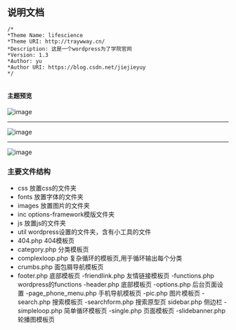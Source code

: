 ## 说明文档
```
/*
*Theme Name: lifescience
*Theme URI: http://traywway.cn/
*Description: 这是一个wordpress为了学院官网
*Version: 1.3
*Author: yu 
*Author URI: https://blog.csdn.net/jiejieyuy
*/


```

#### 主题预览
![image](http://118.25.48.254:8080/image/1.png)

---

![image](http://118.25.48.254:8080/image/2.png)


---


![image](http://118.25.48.254:8080/image/3.png)



### 主要文件结构

- css                放置css的文件夹
- fonts              放置字体的文件夹
- images             放置图片的文件夹
- inc                options-framework模版文件夹
- js                 放置js的文件夹
- util               wordpress设置的文件夹，含有小工具的文件
- 404.php            404模板页
- category.php       分类模板页
- complexloop.php    复杂循环的模板页,用于循环输出每个分类
- crumbs.php         面包屑导航模板页
- footer.php         底部模板页
-friendlink.php      友情链接模板页
-functions.php       wordpress的functions
-header.php          底部模板页
-options.php         后台页面设置
-page_phone_menu.php 手机导航模板页
-pic.php             图片模板页
-search.php          搜索模板页
-searchform.php      搜索原型页
sidebar.php          侧边栏
-simpleloop.php      简单循环模板页
-single.php          页面模板页
-slidebanner.php     轮播图模板页
